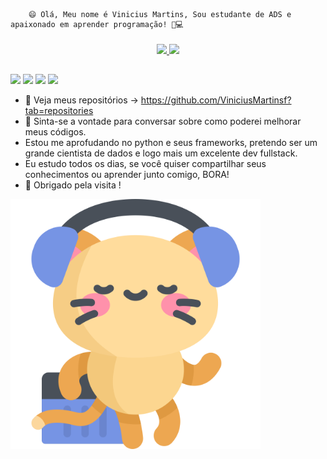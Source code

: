         😄 Olá, Meu nome é Vinicius Martins, Sou estudante de ADS e apaixonado em aprender programação! 🔋💻
####


<div align="center">
  <a href="https://github.com/ViniciusMartinsF">
  <img height="150em" src="https://github-readme-stats.vercel.app/api?username=ViniciusMartinsF&show_icons=true&theme=dark&include_all_commits=true&count_private=true"/>
  <img height="150em" src="https://github-readme-stats.vercel.app/api/top-langs/?username=ViniciusMartinsF&layout=compact&langs_count=7&theme=dark"/>
</div> 
  
  ##
 
  <div>
  <a href="https://www.instagram.com/vinicius.martin/" target="_blank"><img src="https://img.shields.io/badge/-Instagram-%23E4405F?style=for-the-badge&logo=instagram&logoColor=white" target="_blank"></a>
 <a href="https://discord.gg/wagxzStdcR" target="_blank"><img src="https://img.shields.io/badge/Discord-7289DA?style=for-the-badge&logo=discord&logoColor=white" target="_blank"></a> 
  <a href = "mailto:viniciusmartins.dev@gmail.com"><img src="https://img.shields.io/badge/-Gmail-%23333?style=for-the-badge&logo=gmail&logoColor=white" target="_blank"></a>
  <a href="https://www.linkedin.com/in/vin%C3%ADcius-martins-60a7b1226/" target="_blank"><img src="https://img.shields.io/badge/-LinkedIn-%230077B5?style=for-the-badge&logo=linkedin&logoColor=white" target="_blank"></a> 
  
- 📑 Veja meus repositórios -> https://github.com/ViniciusMartinsf?tab=repositories
- 💬 Sinta-se a vontade para conversar sobre como poderei melhorar meus códigos.
- Estou me aprofudando no python e seus frameworks, pretendo ser um grande cientista de dados e logo mais um excelente dev fullstack.
- Eu estudo todos os dias, se você quiser compartilhar seus conhecimentos ou aprender junto comigo, BORA!
- 🙏 Obrigado pela visita !
<img src='animatedkitty.svg' width='400'/>
